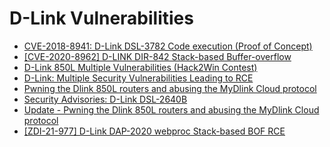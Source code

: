 # D-Link Vulnerabilities
- [CVE-2018-8941: D-Link DSL-3782 Code execution (Proof of Concept)](https://github.com/SECFORCE/CVE-2018-8941)
- [[CVE-2020-8962] D-LINK DIR-842 Stack-based Buffer-overflow](https://ctrsec.io/research/2020/02/13/cve-2020-8962-d-link-dir-842-stack-based-buffer-overflow.html)
- [D-Link 850L Multiple Vulnerabilities (Hack2Win Contest)](https://www.seebug.org/vuldb/ssvid-96333)
- [D-Link: Multiple Security Vulnerabilities Leading to RCE](https://www.trustwave.com/en-us/resources/blogs/spiderlabs-blog/d-link-multiple-security-vulnerabilities-leading-to-rce/)
- [Pwning the Dlink 850L routers and abusing the MyDlink Cloud protocol](https://pierrekim.github.io/blog/2017-09-08-dlink-850l-mydlink-cloud-0days-vulnerabilities.html)
- [Security Advisories: D-Link DSL-2640B](https://raelize.com/blog/d-link-dsl-2640b-security-advisories/)
- [Update - Pwning the Dlink 850L routers and abusing the MyDlink Cloud protocol](https://pierrekim.github.io/blog/2017-09-21-update-dlink-850l-mydlink-cloud-0days-vulnerabilities.html)
- [[ZDI-21-977] D-Link DAP-2020 webproc Stack-based BOF RCE](https://ctrsec.io/research/2021/08/21/zdi-21-977-d-link-dap-2020-webproc-stack-based-bof-rce.html)
